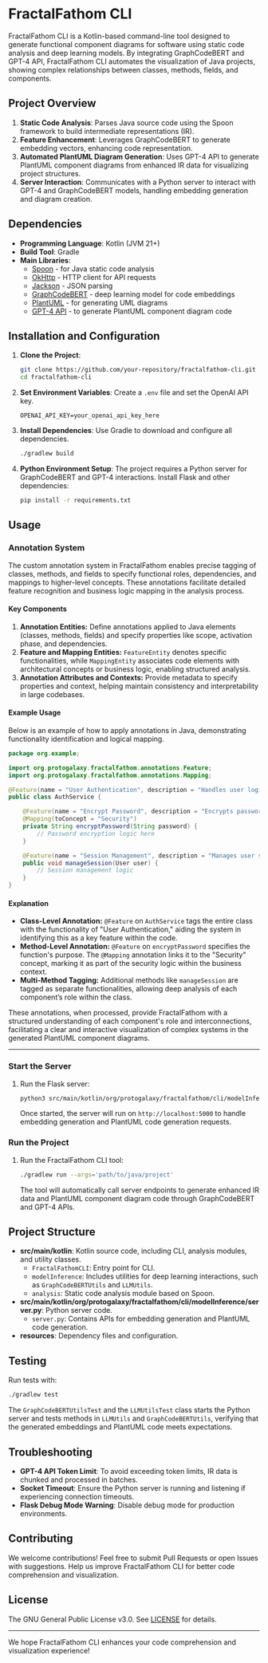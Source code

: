# FractalFathom CLI

FractalFathom CLI is a Kotlin-based command-line tool designed to generate functional component diagrams for software using static code analysis and deep learning models. By integrating GraphCodeBERT and GPT-4 API, FractalFathom CLI automates the visualization of Java projects, showing complex relationships between classes, methods, fields, and components.

## Project Overview

1. **Static Code Analysis**: Parses Java source code using the Spoon framework to build intermediate representations (IR).
2. **Feature Enhancement**: Leverages GraphCodeBERT to generate embedding vectors, enhancing code representation.
3. **Automated PlantUML Diagram Generation**: Uses GPT-4 API to generate PlantUML component diagrams from enhanced IR data for visualizing project structures.
4. **Server Interaction**: Communicates with a Python server to interact with GPT-4 and GraphCodeBERT models, handling embedding generation and diagram creation.

## Dependencies

- **Programming Language**: Kotlin (JVM 21+)
- **Build Tool**: Gradle
- **Main Libraries**:
  - [Spoon](https://spoon.gforge.inria.fr/) - for Java static code analysis
  - [OkHttp](https://square.github.io/okhttp/) - HTTP client for API requests
  - [Jackson](https://github.com/FasterXML/jackson) - JSON parsing
  - [GraphCodeBERT](https://huggingface.co/microsoft/graphcodebert-base) - deep learning model for code embeddings
  - [PlantUML](https://plantuml.com/) - for generating UML diagrams
  - [GPT-4 API](https://openai.com/) - to generate PlantUML component diagram code

## Installation and Configuration

1. **Clone the Project**:
   ```bash
   git clone https://github.com/your-repository/fractalfathom-cli.git
   cd fractalfathom-cli
   ```

2. **Set Environment Variables**:
   Create a `.env` file and set the OpenAI API key.
   ```plaintext
   OPENAI_API_KEY=your_openai_api_key_here
   ```

3. **Install Dependencies**:
   Use Gradle to download and configure all dependencies.
   ```bash
   ./gradlew build
   ```

4. **Python Environment Setup**:
   The project requires a Python server for GraphCodeBERT and GPT-4 interactions. Install Flask and other dependencies:
   ```bash
   pip install -r requirements.txt
   ```

## Usage

### Annotation System

The custom annotation system in FractalFathom enables precise tagging of classes, methods, and fields to specify functional roles, dependencies, and mappings to higher-level concepts. These annotations facilitate detailed feature recognition and business logic mapping in the analysis process.

#### Key Components

1. **Annotation Entities:** Define annotations applied to Java elements (classes, methods, fields) and specify properties like scope, activation phase, and dependencies.
2. **Feature and Mapping Entities:** `FeatureEntity` denotes specific functionalities, while `MappingEntity` associates code elements with architectural concepts or business logic, enabling structured analysis.
3. **Annotation Attributes and Contexts:** Provide metadata to specify properties and context, helping maintain consistency and interpretability in large codebases.

#### Example Usage

Below is an example of how to apply annotations in Java, demonstrating functionality identification and logical mapping.

```java
package org.example;

import org.protogalaxy.fractalfathom.annotations.Feature;
import org.protogalaxy.fractalfathom.annotations.Mapping;

@Feature(name = "User Authentication", description = "Handles user login and session management", type = FeatureType.FUNCTIONAL)
public class AuthService {

    @Feature(name = "Encrypt Password", description = "Encrypts passwords using SHA-256", type = FeatureType.FUNCTIONAL)
    @Mapping(toConcept = "Security")
    private String encryptPassword(String password) {
        // Password encryption logic here
    }

    @Feature(name = "Session Management", description = "Manages user sessions", type = FeatureType.FUNCTIONAL)
    public void manageSession(User user) {
        // Session management logic
    }
}
```

#### Explanation

- **Class-Level Annotation:** `@Feature` on `AuthService` tags the entire class with the functionality of "User Authentication," aiding the system in identifying this as a key feature within the code.
- **Method-Level Annotation:** `@Feature` on `encryptPassword` specifies the function's purpose. The `@Mapping` annotation links it to the "Security" concept, marking it as part of the security logic within the business context.
- **Multi-Method Tagging:** Additional methods like `manageSession` are tagged as separate functionalities, allowing deep analysis of each component’s role within the class.

These annotations, when processed, provide FractalFathom with a structured understanding of each component's role and interconnections, facilitating a clear and interactive visualization of complex systems in the generated PlantUML component diagrams.

---

### Start the Server

1. Run the Flask server:
   ```bash
   python3 src/main/kotlin/org/protogalaxy/fractalfathom/cli/modelInference/server.py
   ```

   Once started, the server will run on `http://localhost:5000` to handle embedding generation and PlantUML code generation requests.

### Run the Project

1. Run the FractalFathom CLI tool:
   ```bash
   ./gradlew run --args='path/to/java/project'
   ```

   The tool will automatically call server endpoints to generate enhanced IR data and PlantUML component diagram code through GraphCodeBERT and GPT-4 APIs.

## Project Structure

- **src/main/kotlin**: Kotlin source code, including CLI, analysis modules, and utility classes.
    - `FractalFathomCLI`: Entry point for CLI.
    - `modelInference`: Includes utilities for deep learning interactions, such as `GraphCodeBERTUtils` and `LLMUtils`.
    - `analysis`: Static code analysis module based on Spoon.
- **src/main/kotlin/org/protogalaxy/fractalfathom/cli/modelInference/server.py**: Python server code.
    - `server.py`: Contains APIs for embedding generation and PlantUML code generation.
- **resources**: Dependency files and configuration.

## Testing

Run tests with:
```bash
./gradlew test
```

The `GraphCodeBERTUtilsTest` and the `LLMUtilsTest` class starts the Python server and tests methods in `LLMUtils` and `GraphCodeBERTUtils`, verifying that the generated embeddings and PlantUML code meets expectations.

## Troubleshooting

- **GPT-4 API Token Limit**: To avoid exceeding token limits, IR data is chunked and processed in batches.
- **Socket Timeout**: Ensure the Python server is running and listening if experiencing connection timeouts.
- **Flask Debug Mode Warning**: Disable debug mode for production environments.

## Contributing

We welcome contributions! Feel free to submit Pull Requests or open Issues with suggestions. Help us improve FractalFathom CLI for better code comprehension and visualization.

## License

The GNU General Public License v3.0. See [LICENSE](LICENSE) for details.

---

We hope FractalFathom CLI enhances your code comprehension and visualization experience!
